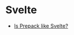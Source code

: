 # Svelte

- [Is Prepack like Svelte?](https://gist.github.com/Rich-Harris/d9de6692eaae94f8aa7ca87a0dc980f2)
